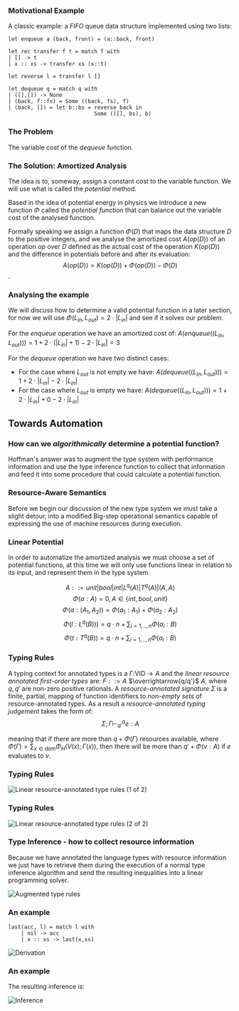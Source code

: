 ### Motivational Example

A classic example: a *FIFO* queue data structure implemented using two lists:

~~~{#example .ocaml}
let enqueue a (back, front) = (a::back, front)

let rec transfer f t = match f with
| [] -> t
| x :: xs -> transfer xs (x::t)

let reverse l = transfer l []

let dequeue q = match q with
| ([],[]) -> None
| (back, f::fs) = Some ((back, fs), f)
| (back, []) = let b::bs = reverse back in
						   Some (([], bs), b)
~~~

### The Problem

The variable cost of the *dequeue* function.

### The Solution: Amortized Analysis

The idea is to, someway, assign a constant cost to the variable function.
We will use what is called the *potential* method.

Based in the idea of potential energy in physics we introduce a new function $\Phi$ called the *potential function* that can balance out the variable cost of the analysed function.

Formally speaking we assign a function $\Phi(D)$ that maps the data structure $D$ to the positive
integers, and we analyse the amortized cost $A(op(D))$ of an operation $op$ over $D$ defined as
the actual cost of the operation $K(op(D))$ and the difference in potentials before and after its
evaluation:
$$  A(op(D)) = K(op(D)) + \Phi(op(D)) - \Phi(D) $$.

### Analysing the example

We will discuss how to determine a valid potential function in a later section, for now we will
use $\Phi(L_{in}, L_{out}) = 2\cdot|L_{in}|$ and see if it solves our problem.

For the *enqueue* operation we have an amortized cost of:
$A(enqueue((L_{in}, L_{out}))) = 1 + 2 \cdot (|L_{in}| + 1) - 2 \cdot |L_{in}| = 3$

For the *dequeue* operation we have two distinct cases:

* For the case where $L_{out}$ is not empty we have: $A(dequeue((L_{in},L_{out}))) = 1 + 2 \cdot |L_{in}| - 2 \cdot |L_{in}|$
* For the case where $L_{out}$ is empty we have: $A(dequeue((L_{in},L_{out}))) = 1 + 2 \cdot |L_{in}| + 0 - 2 \cdot |L_{in}|$


## Towards Automation

### How can we _algorithmically_ determine a potential function?

Hoffman's answer was to augment the type system with performance information and use the
type inference function to collect that information and feed it into some procedure that
could calculate a potential function.

### Resource-Aware Semantics

Before we begin our discussion of the new type system we must take a slight detour, into a modified Big-step
operational semantics capable of expressing the use of machine resources during execution.


### Linear Potential

In order to automatize the amortized analysis we must choose a set of potential functions,
at this time we will only use functions linear in relation to its input, and represent
them in the type system.

$$ A ::= unit | bool | int | L^{q}(A) | T^{q}(A) | (A,A) $$
$$ \Phi(a:A) = 0, A \in \{int, bool, unit\} $$
$$ \Phi(a:(A_1, A_2)) = \Phi(a_1:A_1) + \Phi(a_2:A_2) $$
$$ \Phi(l:L^q(B))) = q\cdot n + \sum_{i=1,..,n}{\Phi(a_i:B)} $$
$$ \Phi(t:T^q(B)) = q\cdot n + \sum_{i=1,..,n}{\Phi(a_i:B)} $$

### Typing Rules
A typing context for annotated types is a $\Gamma:$VID$\rightarrow A$ and the _linear resource annotated first-order types_ are:
$F::= A$  $\overrightarrow{q/q'}$  $A$, where $q, q'$ are non-zero positive rationals. A _resource-annotated signature_
$\Sigma$ is a finite, partial, mapping of function identifiers to _non-empty sets_ of resource-annotated types.
As a result a _resource-annotated typing judgement_ takes the form of:
$$ \Sigma;\Gamma\vdash^{q}_{q'} e:A $$

meaning that if there are more than $q+\Phi(\Gamma)$ resources available, where $\Phi(\Gamma) = \sum_{x\in\text{dom}}{\Phi_{H}(V(x);\Gamma(x))}$, then
there will be more than $q'+\Phi(v:A)$ if $e$ evaluates to $v$.

### Typing Rules

![Linear resource-annotated type rules (1 of 2)](rules1.png "Linear resource-annotated type rules (1 of 2)")

### Typing Rules

![Linear resource-annotated type rules (2 of 2)](rules2.png "Linear resource-annotated type rules (2 of 2)")

### Type Inference - how to collect resource information

Because we have annotated the language types with resource information we just have to retrieve them during
the execution of a normal type inference algorithm and send the resulting inequalities into a
linear programming solver.

![Augmented type rules](rules3.png "augmented rules")


### An example

~~~{#example2 .ocaml}
last(acc, l) = match l with
	| nil -> acc
	| x :: xs -> last(x,xs)
~~~

![Derivation](derivation.png "Derivation")

### An example

The resulting inference is:

![Inference](inference.png "Inference")
